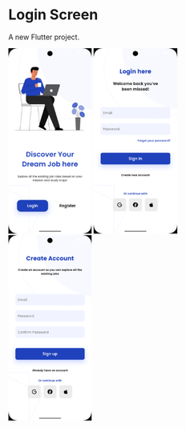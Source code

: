 # Login Screen

A new Flutter project.
<div>
<img src="assets/Screenshot_1747814326.png" width="33%">
<img src="assets/Screenshot_1747814330.png" width="33%">
<img src="assets/Screenshot_1747814333.png" width="33%">
</div>
